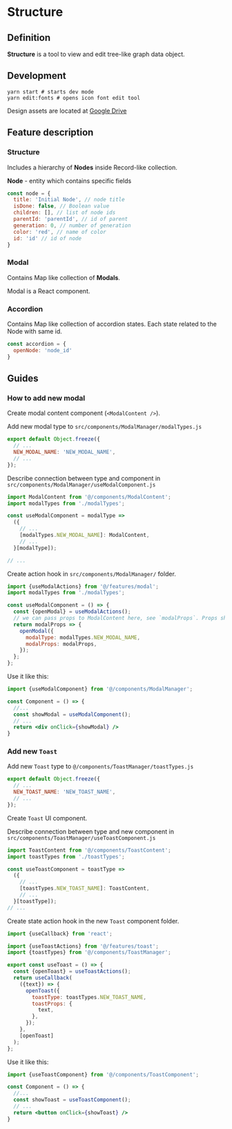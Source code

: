 # Structure

## Definition

**Structure** is a tool to view and edit tree-like graph data object.

## Development

```shell script
yarn start # starts dev mode
yarn edit:fonts # opens icon font edit tool
```

Design assets are located at [Google Drive](https://drive.google.com/open?id=1d373Aux91lg9t5Xefgj5E-W6LNbblATQ)

## Feature description

### Structure

Includes a hierarchy of **Nodes** inside Record-like collection.

**Node** - entity which contains specific fields

```js
const node = {
  title: 'Initial Node', // node title
  isDone: false, // Boolean value
  children: [], // list of node ids
  parentId: 'parentId', // id of parent
  generation: 0, // number of generation
  color: 'red', // name of color
  id: 'id' // id of node
}
```

### Modal

Contains Map like collection of **Modals**.

Modal is a React component.

### Accordion

Contains Map like collection of accordion states. Each state related to the Node with same id.

```js
const accordion = {
  openNode: 'node_id'
}
```


## Guides

### How to add new modal

Create modal content component (`<ModalContent />`).

Add new modal type to `src/components/ModalManager/modalTypes.js`
```js
export default Object.freeze({
  // ...
  NEW_MODAL_NAME: 'NEW_MODAL_NAME',
  // ...
});
```

Describe connection between type and component in `src/components/ModalManager/useModalComponent.js`

```js
import ModalContent from '@/components/ModalContent';
import modalTypes from './modalTypes';

const useModalComponent = modalType =>
  ({
    // ...
    [modalTypes.NEW_MODAL_NAME]: ModalContent,
    // ...
  }[modalType]);

// ...
```

Create action hook in `src/components/ModalManager/` folder.

```js
import {useModalActions} from '@/features/modal';
import modalTypes from './modalTypes';

const useModalComponent = () => {
  const {openModal} = useModalActions();
  // we can pass props to ModalContent here, see `modalProps`. Props should be serializable since they are stored in redux.
  return modalProps => {
    openModal({
      modalType: modalTypes.NEW_MODAL_NAME,
      modalProps: modalProps,
    });
  };
};
```


Use it like this:

```jsx
import {useModalComponent} from '@/components/ModalManager';

const Component = () => {
  //...
  const showModal = useModalComponent();
  // ...
  return <div onClick={showModal} />
}
```

### Add new `Toast`

Add new `Toast` type to `@/components/ToastManager/toastTypes.js`
```js
export default Object.freeze({
  // ...
  NEW_TOAST_NAME: 'NEW_TOAST_NAME',
  // ...
});
```

Create `Toast` UI component.

Describe connection between type and new component in `src/components/ToastManager/useToastComponent.js`

```js
import ToastContent from '@/components/ToastContent';
import toastTypes from './toastTypes';

const useToastComponent = toastType =>
  ({
    // ...
    [toastTypes.NEW_TOAST_NAME]: ToastContent,
    // ...
  }[toastType]);
// ...
```

Create state action hook in the new `Toast` component folder.

```js
import {useCallback} from 'react';

import {useToastActions} from '@/features/toast';
import {toastTypes} from '@/components/ToastManager';

export const useToast = () => {
  const {openToast} = useToastActions();
  return useCallback(
    ({text}) => {
      openToast({
        toastType: toastTypes.NEW_TOAST_NAME,
        toastProps: {
          text,
        },
      });
    },
    [openToast]
  );
};
```

Use it like this:

```jsx
import {useToastComponent} from '@/components/ToastComponent';

const Component = () => {
  //...
  const showToast = useToastComponent();
  // ...
  return <button onClick={showToast} />
}
```
